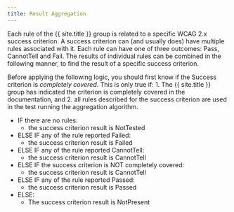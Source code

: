 ```yaml
---
title: Result Aggregation
---
```


Each rule of the {{ site.title }} group is related to a specific WCAG 2.x success criterion. A success criterion can (and usually does) have multiple rules associated with it. Each rule can have one of three outcomes: Pass, CannotTell and Fail. The results of individual rules can be combined in the following manner, to find the result of a specific success criterion.

Before applying the following logic, you should first know if the Success criterion is *completely covered*. This is only true if: 1. The {{ site.title }} group has indicated the criterion is completely covered in the documentation, and 2. all rules described for the success criterion are used in the test running the aggregation algorithm. 

- IF there are no rules:
  -  the success criterion result is NotTested
- ELSE IF any of the rule reported Failed:
  - the success criterion result is Failed
- ELSE IF any of the rule reported CannotTell:
  - the success criterion result is CannotTell
- ELSE IF the success criterion is NOT completely covered:
  - the success criterion result is CannotTell
- ELSE IF any of the rule reported Passed:
  - the success criterion result is Passed
- ELSE:
  - The success criterion result is NotPresent

